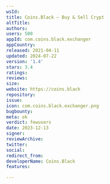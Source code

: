 ```yaml
---
wsId: 
title: Coins.Black — Buy & Sell Crypt
altTitle: 
authors: 
users: 500
appId: com.coins.black.exchanger
appCountry: 
released: 2021-04-11
updated: 2024-07-22
version: '1.4'
stars: 3.4
ratings: 
reviews: 
size: 
website: https://coins.black
repository: 
issue: 
icon: com.coins.black.exchanger.png
bugbounty: 
meta: ok
verdict: fewusers
date: 2023-12-13
signer: 
reviewArchive: 
twitter: 
social: 
redirect_from: 
developerName: Coins.Black
features: 

---
```


